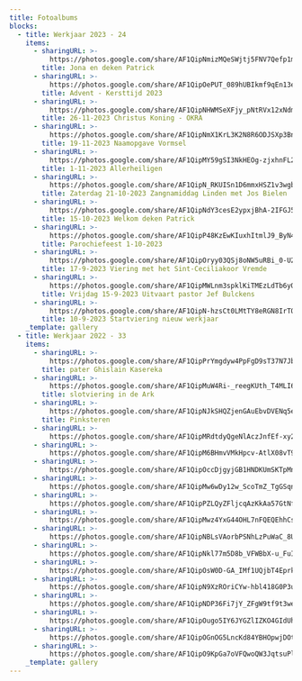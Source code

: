 ```yaml
---
title: Fotoalbums
blocks:
  - title: Werkjaar 2023 - 24
    items:
      - sharingURL: >-
          https://photos.google.com/share/AF1QipNmizMQeSWjtj5FNV7Qefp1m3FkjSWfiV2sxSBYkT2n5pjW7iE8albIaM_0j-O6Kw?key=MUIzc3NLZGVwUDNwNnhtQ0R5M3FKMGpvU0RZOGV3
        title: Jona en deken Patrick
      - sharingURL: >-
          https://photos.google.com/share/AF1QipOePUT_089hUBIkmf9qEn13eg9w4ax5KclvjoSBss8yrgdceE9TbHc9UDfMi2DA9A?key=MHA5ZWFOcGgxeXJzZHhWRHVoZDJhRXZ0NzVTQm9R
        title: Advent - Kersttijd 2023
      - sharingURL: >-
          https://photos.google.com/share/AF1QipNHWMSeXFjy_pNtRVx12xNdmonVvz76uy_khWKHladIlInETCJMyIZ_w2MqxvaMPA?key=SFFkaHF2cnY3VGo3NEt0ZTVQbEpselBoVUtzbmpn
        title: 26-11-2023 Christus Koning - OKRA
      - sharingURL: >-
          https://photos.google.com/share/AF1QipNmX1KrL3K2N8R6ODJSXp3BnloEe4u96dVo5WuNMjTY5vyxdM2yUFlRCxpgGUkdyA?key=QnZ0WmRGb3U3aVJCWW9xN0p0QVhZZGNYUkdrOE9R
        title: 19-11-2023 Naamopgave Vormsel
      - sharingURL: >-
          https://photos.google.com/share/AF1QipMY59gSI3NkHEOg-zjxhnFL2RBh18NzfR57CrPTE-nksIXTon_kCPkMCJydvLYMiQ?key=dVFjamdkeHVmaFZBVlRILXFRU1JVUG5GVEFNbnpR
        title: 1-11-2023 Allerheiligen
      - sharingURL: >-
          https://photos.google.com/share/AF1QipN_RKUISn1D6mmxHSZ1v3wgbuAhotPKjAkZA5l1z_jC6sYPvT92PiMX4AdfIqqHDw?key=YXVrNm1yampQNGNtTC1KandwWU51QjlVcUFBaUZn
        title: Zaterdag 21-10-2023 Zangnamiddag Linden met Jos Bielen
      - sharingURL: >-
          https://photos.google.com/share/AF1QipNdY3cesE2ypxjBhA-2IFGJ5BT8H4ScVlB47LRRBMg4b7wawD8lWlBoVKeM7oowmA?key=SGNTbU1LQnZMcy01SmtYSE42YXVIRXA1VFk3Zm1n
        title: 15-10-2023 Welkom deken Patrick
      - sharingURL: >-
          https://photos.google.com/share/AF1QipP48KzEwKIuxhItmlJ9_ByN4gAZJrDWqZwgARgvu3dQg_WzN3oRzVpg7euZP2r57w?key=aGlGT0dVNmVfS2lvdUN3Wml6OUQxcUxXbWNLZzJR
        title: Parochiefeest 1-10-2023
      - sharingURL: >-
          https://photos.google.com/share/AF1QipOryy03QSj8oNW5uRBi_0-U2_j_iIXRySmo6xTAUsJoteiTa1KrFz56UXeVT2onLw?key=Q0NqQ0xILXVDdV9Odm9jOFdaS3dxRWRkSEc4VmFR
        title: 17-9-2023 Viering met het Sint-Ceciliakoor Vremde
      - sharingURL: >-
          https://photos.google.com/share/AF1QipMWLnm3spklKiTMEzLdTb6yOEd8KXR2kPAkGr2Lr84-zfUzn6aJcjyoGgjzaaoq5A?key=OHVpVXNRdVJQSUJVdGVLMVNPUXVVN1podlFHNWFR
        title: Vrijdag 15-9-2023 Uitvaart pastor Jef Bulckens
      - sharingURL: >-
          https://photos.google.com/share/AF1QipN-hzsCt0LMtTY8eRGN8IrTObN3ENT3usIt6Lkexy1Y6XK1FjgcGraS7iMvQG6HKg?key=VlZfU3RDUncyaXhyRlhDY0tPTnpWci1sZGJWcmZ3
        title: 10-9-2023 Startviering nieuw werkjaar
    _template: gallery
  - title: Werkjaar 2022 - 33
    items:
      - sharingURL: >-
          https://photos.google.com/share/AF1QipPrYmgdyw4PpFgD9sT37N7JbAZE2GWn-zLYvrbQZo9oQ5esA64usdatEyiFIjwEPg?key=RGFCRi10ZGQwek5LRHJ2X2xSZWlZZlE5WWNkaGNR
        title: pater Ghislain Kasereka
      - sharingURL: >-
          https://photos.google.com/share/AF1QipMuW4Ri-_reegKUth_T4MLI6T8enjkxW96dhh0qGkrkfI1-DtaQuZlLOhrCRHTpBg?key=cjdzbVhJSE4yc1FfdjFUZW5LdncxZ2ZnWXhacVB3
        title: slotviering in de Ark
      - sharingURL: >-
          https://photos.google.com/share/AF1QipNJkSHQZjenGAuEbvDVENq5etzjZdITtcg8y_4ZLSQnuPUUeI0GVSKpW8857RSFpQ?key=NmV0YVpFUmxfQ2Jjb0R3VDFMaklDVU41aGV1LWtB
        title: Pinksteren
      - sharingURL: >-
          https://photos.google.com/share/AF1QipMRdtdyQgeNlAczJnfEf-xy2gw4ym-F1TwjnVceX6AYA294YSB6gUbjqr86sA8N8Q?key=RVJralYwOXJpRXpDemUxeUk5N21QQnlWZnNQUnhB
      - sharingURL: >-
          https://photos.google.com/share/AF1QipM6BHmvVMkHpcv-AtlX08vT9a3_epu9qPXgERagYE3XKn3S_rgj30R5Noq9lGWatA?key=T0xkd2dxVXdYcTVLbVVrU1I1SnptVUMtYk5IZVdn
      - sharingURL: >-
          https://photos.google.com/share/AF1QipOccDjgyjGB1HNDKUmSKTpMnZy8ZrpCnJiOlrz810PRs9meh3kNGNZttuAT88N2Gg?key=MkNqeTZOaGlvdTY2YjZwamF2MmVENnhUSFVGUFBn
      - sharingURL: >-
          https://photos.google.com/share/AF1QipMw6wDy12w_ScoTmZ_TgGSqnDjad_GOJdBr_ZFJxlTKfoX0KHKhL_e5sEIiPT1OVQ?key=ODE4Zlh1T1lDYm1xOWVsclJ6Rm1IY3dGVjdWcU5B
      - sharingURL: >-
          https://photos.google.com/share/AF1QipPZLQyZFljcqAzKkAa57GtNfpBdUEeZQqLpJ0_W5RplLiJE_wr5gpMNRQZ3DPFbiA?key=OU5TS2xsZFZ0WkRGRllfM1VIUTdQWndid1AxY21B
      - sharingURL: >-
          https://photos.google.com/share/AF1QipMwz4YxG44OHL7nFQEQEhhCszhwT-2vT2X6hnkmHdNPuQHcfVeJnq93ffBLxRB32w?key=S3lrVjgyd0tWOXdSVFV6Wi00eDNoLV9xSE1ZclZR
      - sharingURL: >-
          https://photos.google.com/share/AF1QipNBLsVAorbPSNhLzPuWaC_8UoagXXyee5YDNPt-r6pye1ROlBAohUBh3icr5cEdAg?key=T0tkUnlobHZQTWpRbWdzWVJqSDBXYzg2Z2xuY09B
      - sharingURL: >-
          https://photos.google.com/share/AF1QipNkl77m5D8b_VFWBbX-u_FuIRuwLNi2Ke0MilmswyNqeugqqZ3-nsOv-AecqFeACg?key=aGhWQTRva3lsNU9uNEx3anl5Q2otVzVFRy1HdmJR
      - sharingURL: >-
          https://photos.google.com/share/AF1QipOsW0D-GA_IMf1UQjbT4EprkUkLNFjZfSkE4HF6xf2efEBFlNMkJ52MgzK-7EBWog?key=Z1FadmxWQTIycXk3RHZVd2JJMEZoODVYSU9GVXVn
      - sharingURL: >-
          https://photos.google.com/share/AF1QipN9XzROriCYw-hbl418G0P3uAPuMm0byXfIGpWwXiPASif8K5ce4j2bScVPorklOA?key=X0U4V1FxS0R6d1hxbzVmMVBHRXB2TVdFZlp3Yll3
      - sharingURL: >-
          https://photos.google.com/share/AF1QipNDP36Fi7jY_ZFgW9tf9t3weKRhuSN1bIn22kfpj9HsQwQEKS7mAycWRDKdtiHBHw?key=OF9hQWhERGFyMTZXRnlib0pXNTFXeWxPMUNJbHFB
      - sharingURL: >-
          https://photos.google.com/share/AF1QipOugo5IY6JYGZlIZKO4GIdUhbWQ2xU3dlBUBszy_VyNBygd0_coMbnQQE3hX3pkvg?key=ZFB4cEVMWWxlUl96bFRXR2tyQVBFTl9PMVMwYXR3
      - sharingURL: >-
          https://photos.google.com/share/AF1QipOGnOG5LncKd84YBHOpwjDOtGqNdqPpQEQylD5IVgrUaL-xntZGF-CVJZWmCAr07Q?key=WTgxZjZSVjd6bW9qdGdDWHBYRVBXMjBwQWQyc1Rn
      - sharingURL: >-
          https://photos.google.com/share/AF1QipO9KpGa7oVFQwoQW3JqtsuPl72TSLqQW8lOzV0UaX2H6IlI9ddpYxpRxLA8orIRWw?key=VzRycExrQlZycXBaNUxFc3p5WEtwVk93Z1BVckN3
    _template: gallery
---
```


